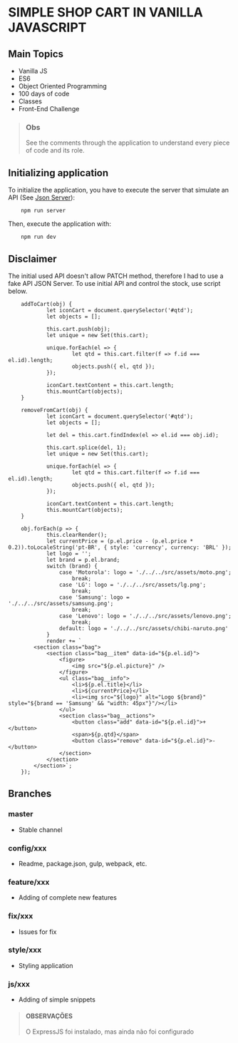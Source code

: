 # SIMPLE SHOP CART IN VANILLA JAVASCRIPT

## Main Topics

- Vanilla JS
- ES6
- Object Oriented Programming
- 100 days of code
- Classes
- Front-End Challenge

> ### Obs
>
> See the comments through the application to understand every piece of code and its role.

## Initializing application

To initialize the application, you have to execute the server that simulate an API (See [Json Server](https://github.com/typicode/json-server)):

        npm run server

Then, execute the application with:

        npm run dev

## Disclaimer

The initial used API doesn't allow PATCH method, therefore I had to use a fake API JSON Server.
To use initial API and control the stock, use script below.

        addToCart(obj) {
                let iconCart = document.querySelector('#qtd');
                let objects = [];

                this.cart.push(obj);
                let unique = new Set(this.cart);

                unique.forEach(el => {
                        let qtd = this.cart.filter(f => f.id === el.id).length;
                        objects.push({ el, qtd });
                });

                iconCart.textContent = this.cart.length;
                this.mountCart(objects);
        }

        removeFromCart(obj) {
                let iconCart = document.querySelector('#qtd');
                let objects = [];

                let del = this.cart.findIndex(el => el.id === obj.id);

                this.cart.splice(del, 1);
                let unique = new Set(this.cart);

                unique.forEach(el => {
                        let qtd = this.cart.filter(f => f.id === el.id).length;
                        objects.push({ el, qtd });
                });

                iconCart.textContent = this.cart.length;
                this.mountCart(objects);
        }

        obj.forEach(p => {
                this.clearRender();
                let currentPrice = (p.el.price - (p.el.price * 0.2)).toLocaleString('pt-BR', { style: 'currency', currency: 'BRL' });
                let logo = '';
                let brand = p.el.brand;
                switch (brand) {
                    case 'Motorola': logo = './../../src/assets/moto.png';
                        break;
                    case 'LG': logo = './../../src/assets/lg.png';
                        break;
                    case 'Samsung': logo = './../../src/assets/samsung.png';
                        break;
                    case 'Lenovo': logo = './../../src/assets/lenovo.png';
                        break;
                    default: logo = './../../src/assets/chibi-naruto.png'
                }
                render += `
            <section class="bag">
                <section class="bag__item" data-id="${p.el.id}">
                    <figure>
                        <img src="${p.el.picture}" />
                    </figure>
                    <ul class="bag__info">
                        <li>${p.el.title}</li>
                        <li>${currentPrice}</li>
                        <li><img src="${logo}" alt="Logo ${brand}" style="${brand == 'Samsung' && "width: 45px"}"/></li>
                    </ul>
                    <section class="bag__actions">
                        <button class="add" data-id="${p.el.id}">+</button>
                        <span>${p.qtd}</span>
                        <button class="remove" data-id="${p.el.id}">-</button>
                    </section>
                </section>
            </section>`;
        });

## Branches

### master

- Stable channel

### config/xxx

- Readme, package.json, gulp, webpack, etc.

### feature/xxx

- Adding of complete new features

### fix/xxx

- Issues for fix

### style/xxx

- Styling application

### js/xxx

- Adding of simple snippets

> #### OBSERVAÇÕES
>
> O ExpressJS foi instalado, mas ainda não foi configurado
